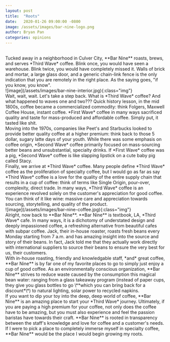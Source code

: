 ```yaml
---
layout: post
title:  "Roots"
date:   2020-01-26 09:00:00 -0800
image: /assets/images/bar-nine-logo.png
author: Bryan Pan
categories: opinions
---
```

<br/>  
Tucked away in a neighborhood in Culver City, **Bar Nine** roasts, brews, and serves *Third Wave* coffee. Blink once, you would have seen a warehouse. Blink twice, you would have completely missed it. Walls of brick and mortar, a large glass door, and a generic chain-link fence is the only indication that you are remotely in the right place. As the saying goes, "if you know, you know".  
<br/>  
![image](/assets/images/bar-nine-interior.jpg){:class="img"}
<br/>  
Wait, wait, wait. Let's take a step back. What is *Third Wave* coffee? And what happened to waves one and two??? Quick history lesson, in the mid 1800s, coffee became a commercialized commodity: think Folgers, Maxwell Coffee House, instant coffee. *First Wave* coffee in many ways sacrificed quality and taste for mass-produced and affordable coffee. Simply put, it tasted like shit. 
<br/>  
Moving into the 1970s, companies like Peet's and Starbucks looked to provide better quality coffee at a higher premium: think back to those 5 dollar, sugary latte days of your youth. While there was some emphasis on coffee origin, *Second Wave* coffee primarily focused on mass-sourcing better beans and unsubstantial, specialty drinks. If *First Wave* coffee was a pig, *Second Wave* coffee is like slapping lipstick on a cute baby pig called Stacy.
<br/>  
Finally, we arrive at *Third Wave* coffee. Many people define *Third Wave* coffee as the proliferation of specialty coffee, but I would go as far as say *Third Wave* coffee is a love for the quality of the entire supply chain that results in a cup of coffee: think of terms like Single Origin, pour-over, complexity, direct trade. In many ways, *Third Wave* coffee is an experience revolved solely on the customer's appreciation for good coffee. You can think of it like wine: massive care and appreciation towards sourcing, storytelling, and quality of the product.  
<br/>  
![image](/assets/images/bar-nine-coffee.jpg){:class="img"}
<br/>  
Alright, now back to **Bar Nine**. **Bar Nine** is textbook, LA, *Third Wave* cafe. In many ways, it is a dichotomy of understated design and deeply impassioned coffee, a refreshing alternative from beautiful cafes with subpar coffee. Jack, their in-house roaster, roasts fresh beans every Monday starting from 7 a.m. and has amazing insight into the source and story of their beans. In fact, Jack told me that they actually work directly with international suppliers to source their beans to ensure the very best for us, their customers. 
<br/>  
With in-house roasting, friendly and knowledgable staff, *and* great coffee, **Bar Nine** is by far one of my favorite places to go to simply just enjoy a cup of good coffee. As an environmentally conscious organization, **Bar Nine** strives to reduce waste caused by the consumption this magical bean water: ranging from a glass takeaway program (instead of paper cups, they give you glass bottles to go \**which you can bring back for a discount*\*) to natural lighting, solar power to recycled napkins. 
<br/>  
If you want to dip your toy into the deep, deep world of coffee, **Bar Nine** is an amazing place to start your *Third Wave* journey. Ultimately, if you are paying a high premium for your coffee, not only does the coffee have to be amazing, but you must also experience and feel the passion baristas have towards their craft. **Bar Nine** is rooted in transparency between the staff's knowledge and love for coffee and a customer's needs. If I were to pick a place to completely immerse myself in specialty coffee, **Bar Nine** would be the place I would begin growing my roots. 